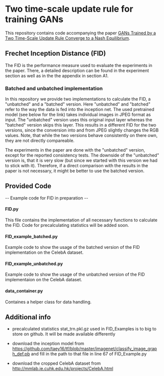 # Two time-scale update rule for training GANs

This repository contains code accompanying the paper [GANs Trained by a Two Time-Scale Update Rule
Converge to a Nash Equilibrium](https://arxiv.org/abs/1706.08500).

## Frechet Inception Distance (FID)
The FID is the performance measure used to evaluate the experiments in the paper. There, a detailed description can be found 
in the experiment section as well as in the the appendix in section A1. 

### Batched and unbatched implementation
In this repository we provide two implementations to calculate the FID, a "unbatched" and a "batched" version. Here "unbatched" 
and "batched" refer to the way the data is fed into the inception net. The used pretrained model (see below for the link) takes 
individual images in JPEG format as input. The "unbatched" version uses this original input layer whereas the "batched" version
skips this layer. This results in a different FID for the two versions, since the conversion into and from JPEG slightly
changes the RGB values. Note, that while the two versions behave consistently on there own, they are not directly compareable.

The experiments in the paper are done with the "unbatched" version, except for the reported consistency tests. 
The downside of the "unbatched" version is, that it is very slow (but since we started with this version we had to stick 
with it).  Therefore, if a direct comparison with the results in the paper is not necessary, it might be better to use the
batched version.

## Provided Code

-- Example code for FID in preparation --

#### FID.py
This file contains the implementation of all necessary functions to calculate the FID. Code for precalculating statistics will
be added soon.

#### FID_example_batched.py
Example code to show the usage of the batched version of the FID implementation on the CelebA dataset. 

#### FID_example_unbatched.py
Example code to show the usage of the unbatched version of the FID implementaion on the CelebA dataset.

#### data_container.py
Containes a helper class for data handling.

## Additional info 
- precalculated statistics stat_trn.pkl.gz used in FID_Examples is to big to store on github. It will be made available differently 

- download the inception model from https://github.com/taey16/tf/blob/master/imagenet/classify_image_graph_def.pb and fill in the path to that file in line 67 of FID_Example.py

- download the cropped CelebA dataset from http://mmlab.ie.cuhk.edu.hk/projects/CelebA.html
